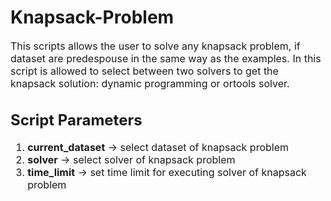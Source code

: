 # Knapsack-Problem

<font size="3">
This scripts allows the user to solve any knapsack problem, if dataset are predespouse in the same way as the examples. In this script is allowed to select between two solvers to get the knapsack solution: dynamic programming or ortools solver.
</font>
<br>


<font size="3">

## Script Parameters

<ol>
<li> <b>current_dataset</b> → select dataset of knapsack problem</li>
<li> <b>solver</b> → select solver of knapsack problem</li>
<li><b>time_limit</b> → set time limit for executing solver of knapsack problem</li>
</ol>

</font>
